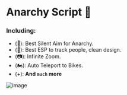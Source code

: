 # Anarchy Script 🔫

### Including:
- (🔫): Best Silent Aim for Anarchy.
- (👥): Best ESP to track people, clean design.
- (📷): Infinite Zoom.
- (🏍️): Auto Teleport to Bikes.
- (+): **And ``much`` more**
  
![image](https://github.com/TheKindDeveloper/RobloxAnarchyScript/assets/129861526/34dbd3dc-a9f1-4b19-b513-6cf75b9c75f7)
